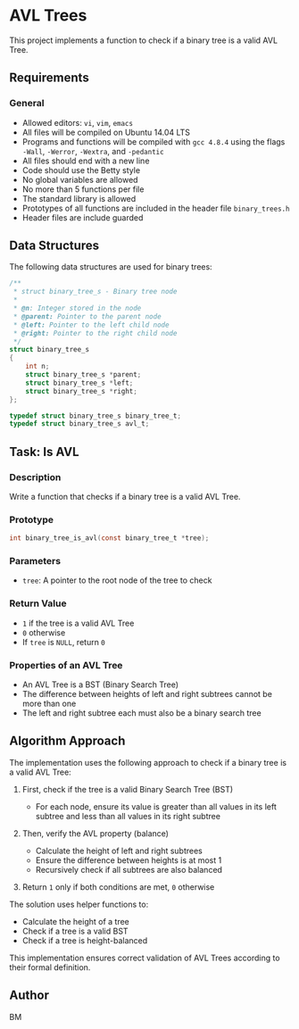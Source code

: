 # AVL Trees

This project implements a function to check if a binary tree is a valid AVL Tree.

## Requirements

### General
- Allowed editors: `vi`, `vim`, `emacs`
- All files will be compiled on Ubuntu 14.04 LTS
- Programs and functions will be compiled with `gcc 4.8.4` using the flags `-Wall`, `-Werror`, `-Wextra`, and `-pedantic`
- All files should end with a new line
- Code should use the Betty style
- No global variables are allowed
- No more than 5 functions per file
- The standard library is allowed
- Prototypes of all functions are included in the header file `binary_trees.h`
- Header files are include guarded

## Data Structures

The following data structures are used for binary trees:

```c
/**
 * struct binary_tree_s - Binary tree node
 *
 * @n: Integer stored in the node
 * @parent: Pointer to the parent node
 * @left: Pointer to the left child node
 * @right: Pointer to the right child node
 */
struct binary_tree_s
{
    int n;
    struct binary_tree_s *parent;
    struct binary_tree_s *left;
    struct binary_tree_s *right;
};

typedef struct binary_tree_s binary_tree_t;
typedef struct binary_tree_s avl_t;
```

## Task: Is AVL

### Description
Write a function that checks if a binary tree is a valid AVL Tree.

### Prototype
```c
int binary_tree_is_avl(const binary_tree_t *tree);
```

### Parameters
- `tree`: A pointer to the root node of the tree to check

### Return Value
- `1` if the tree is a valid AVL Tree
- `0` otherwise
- If `tree` is `NULL`, return `0`

### Properties of an AVL Tree
- An AVL Tree is a BST (Binary Search Tree)
- The difference between heights of left and right subtrees cannot be more than one
- The left and right subtree each must also be a binary search tree

## Algorithm Approach

The implementation uses the following approach to check if a binary tree is a valid AVL Tree:

1. First, check if the tree is a valid Binary Search Tree (BST)
   - For each node, ensure its value is greater than all values in its left subtree and less than all values in its right subtree

2. Then, verify the AVL property (balance)
   - Calculate the height of left and right subtrees
   - Ensure the difference between heights is at most 1
   - Recursively check if all subtrees are also balanced

3. Return `1` only if both conditions are met, `0` otherwise

The solution uses helper functions to:
- Calculate the height of a tree
- Check if a tree is a valid BST
- Check if a tree is height-balanced

This implementation ensures correct validation of AVL Trees according to their formal definition.

## Author
BM
